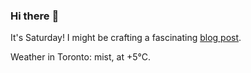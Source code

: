 ### Hi there :wave:

It's Saturday! I might be crafting a fascinating [blog post](https://benjaminwuethrich.dev).

Weather in Toronto: mist, at +5°C.
